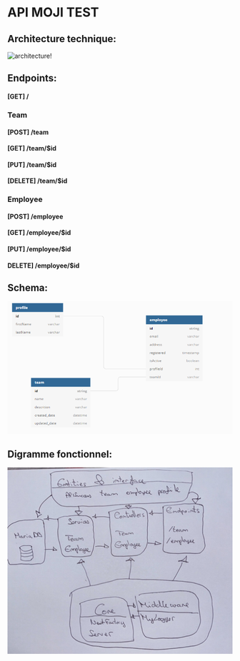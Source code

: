 # API MOJI TEST

## Architecture technique:

![architecture!](https://miro.medium.com/max/879/1*zeOv4blDpgcoqTLUvfmbXQ.png "architecture")

## Endpoints:

#### [GET] /

### Team

#### [POST] /team
#### [GET] /team/$id
#### [PUT] /team/$id
#### [DELETE] /team/$id

### Employee

#### [POST] /employee
#### [GET] /employee/$id
#### [PUT] /employee/$id
#### DELETE] /employee/$id

## Schema:

![schema!](/assets/schema.png "schema")


## Digramme fonctionnel:

![diagramme!](/assets/diagramme.png "diagramme")


